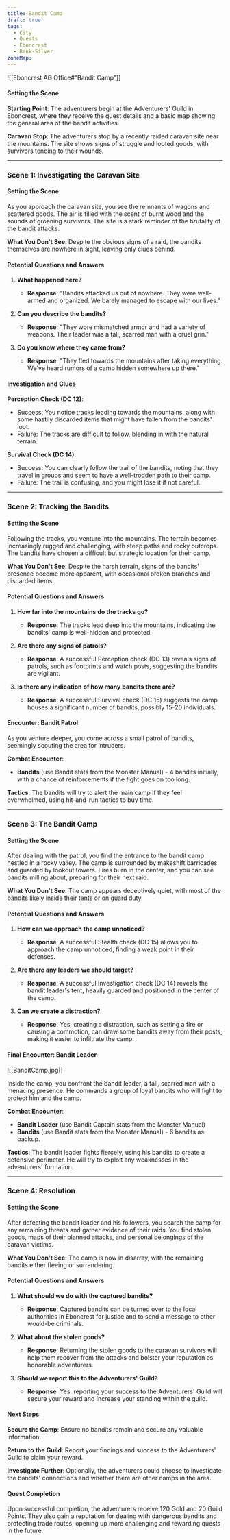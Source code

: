 ```yaml
---
title: Bandit Camp
draft: true
tags:
  - City
  - Quests
  - Eboncrest
  - Rank-Silver
zoneMap:
---
```


![[Eboncrest AG Office#"Bandit Camp"]]



#### Setting the Scene

**Starting Point**: The adventurers begin at the Adventurers' Guild in Eboncrest, where they receive the quest details and a basic map showing the general area of the bandit activities.

**Caravan Stop**: The adventurers stop by a recently raided caravan site near the mountains. The site shows signs of struggle and looted goods, with survivors tending to their wounds.

---

### Scene 1: Investigating the Caravan Site

#### Setting the Scene

As you approach the caravan site, you see the remnants of wagons and scattered goods. The air is filled with the scent of burnt wood and the sounds of groaning survivors. The site is a stark reminder of the brutality of the bandit attacks.

**What You Don't See**: Despite the obvious signs of a raid, the bandits themselves are nowhere in sight, leaving only clues behind.

#### Potential Questions and Answers

1. **What happened here?**
   - **Response**: "Bandits attacked us out of nowhere. They were well-armed and organized. We barely managed to escape with our lives."

2. **Can you describe the bandits?**
   - **Response**: "They wore mismatched armor and had a variety of weapons. Their leader was a tall, scarred man with a cruel grin."

3. **Do you know where they came from?**
   - **Response**: "They fled towards the mountains after taking everything. We've heard rumors of a camp hidden somewhere up there."

#### Investigation and Clues

**Perception Check (DC 12)**:
- Success: You notice tracks leading towards the mountains, along with some hastily discarded items that might have fallen from the bandits' loot.
- Failure: The tracks are difficult to follow, blending in with the natural terrain.

**Survival Check (DC 14)**:
- Success: You can clearly follow the trail of the bandits, noting that they travel in groups and seem to have a well-trodden path to their camp.
- Failure: The trail is confusing, and you might lose it if not careful.

---

### Scene 2: Tracking the Bandits

#### Setting the Scene

Following the tracks, you venture into the mountains. The terrain becomes increasingly rugged and challenging, with steep paths and rocky outcrops. The bandits have chosen a difficult but strategic location for their camp.

**What You Don't See**: Despite the harsh terrain, signs of the bandits' presence become more apparent, with occasional broken branches and discarded items.

#### Potential Questions and Answers

1. **How far into the mountains do the tracks go?**
   - **Response**: The tracks lead deep into the mountains, indicating the bandits' camp is well-hidden and protected.

2. **Are there any signs of patrols?**
   - **Response**: A successful Perception check (DC 13) reveals signs of patrols, such as footprints and watch posts, suggesting the bandits are vigilant.

3. **Is there any indication of how many bandits there are?**
   - **Response**: A successful Survival check (DC 15) suggests the camp houses a significant number of bandits, possibly 15-20 individuals.

#### Encounter: Bandit Patrol

As you venture deeper, you come across a small patrol of bandits, seemingly scouting the area for intruders.

**Combat Encounter**:
- **Bandits** (use Bandit stats from the Monster Manual) - 4 bandits initially, with a chance of reinforcements if the fight goes on too long.

**Tactics**: The bandits will try to alert the main camp if they feel overwhelmed, using hit-and-run tactics to buy time.

---

### Scene 3: The Bandit Camp

#### Setting the Scene

After dealing with the patrol, you find the entrance to the bandit camp nestled in a rocky valley. The camp is surrounded by makeshift barricades and guarded by lookout towers. Fires burn in the center, and you can see bandits milling about, preparing for their next raid.

**What You Don't See**: The camp appears deceptively quiet, with most of the bandits likely inside their tents or on guard duty.

#### Potential Questions and Answers

1. **How can we approach the camp unnoticed?**
   - **Response**: A successful Stealth check (DC 15) allows you to approach the camp unnoticed, finding a weak point in their defenses.

2. **Are there any leaders we should target?**
   - **Response**: A successful Investigation check (DC 14) reveals the bandit leader's tent, heavily guarded and positioned in the center of the camp.

3. **Can we create a distraction?**
   - **Response**: Yes, creating a distraction, such as setting a fire or causing a commotion, can draw some bandits away from their posts, making it easier to infiltrate the camp.

#### Final Encounter: Bandit Leader

![[BanditCamp.jpg]]

Inside the camp, you confront the bandit leader, a tall, scarred man with a menacing presence. He commands a group of loyal bandits who will fight to protect him and the camp.

**Combat Encounter**:
- **Bandit Leader** (use Bandit Captain stats from the Monster Manual)
- **Bandits** (use Bandit stats from the Monster Manual) - 6 bandits as backup.

**Tactics**: The bandit leader fights fiercely, using his bandits to create a defensive perimeter. He will try to exploit any weaknesses in the adventurers' formation.

---

### Scene 4: Resolution

#### Setting the Scene

After defeating the bandit leader and his followers, you search the camp for any remaining threats and gather evidence of their raids. You find stolen goods, maps of their planned attacks, and personal belongings of the caravan victims.

**What You Don't See**: The camp is now in disarray, with the remaining bandits either fleeing or surrendering.

#### Potential Questions and Answers

1. **What should we do with the captured bandits?**
   - **Response**: Captured bandits can be turned over to the local authorities in Eboncrest for justice and to send a message to other would-be criminals.

2. **What about the stolen goods?**
   - **Response**: Returning the stolen goods to the caravan survivors will help them recover from the attacks and bolster your reputation as honorable adventurers.

3. **Should we report this to the Adventurers' Guild?**
   - **Response**: Yes, reporting your success to the Adventurers' Guild will secure your reward and increase your standing within the guild.

#### Next Steps

**Secure the Camp**: Ensure no bandits remain and secure any valuable information.

**Return to the Guild**: Report your findings and success to the Adventurers' Guild to claim your reward.

**Investigate Further**: Optionally, the adventurers could choose to investigate the bandits' connections and whether there are other camps in the area.

#### Quest Completion

Upon successful completion, the adventurers receive 120 Gold and 20 Guild Points. They also gain a reputation for dealing with dangerous bandits and protecting trade routes, opening up more challenging and rewarding quests in the future.